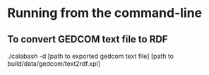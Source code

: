 # Running from the command-line

## To convert GEDCOM text file to RDF

./calabash -d [path to exported gedcom text file] [path to build/data/gedcom/text2rdf.xpl]
